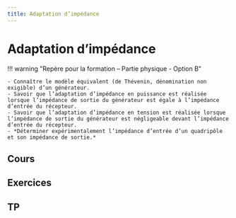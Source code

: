 ```yaml
---
title: Adaptation d’impédance
---
```


# Adaptation d’impédance

!!! warning "Repère pour la formation – Partie physique - Option B"

    - Connaître le modèle équivalent (de Thévenin, dénomination non exigible) d’un générateur.
    - Savoir que l’adaptation d’impédance en puissance est réalisée lorsque l’impédance de sortie du générateur est égale à l’impédance d’entrée du récepteur.
    - Savoir que l’adaptation d’impédance en tension est réalisée lorsque l’impédance de sortie du générateur est négligeable devant l’impédance d’entrée du récepteur.
    - *Déterminer expérimentalement l’impédance d’entrée d’un quadripôle et son impédance de sortie.*


## Cours


## Exercices


## TP